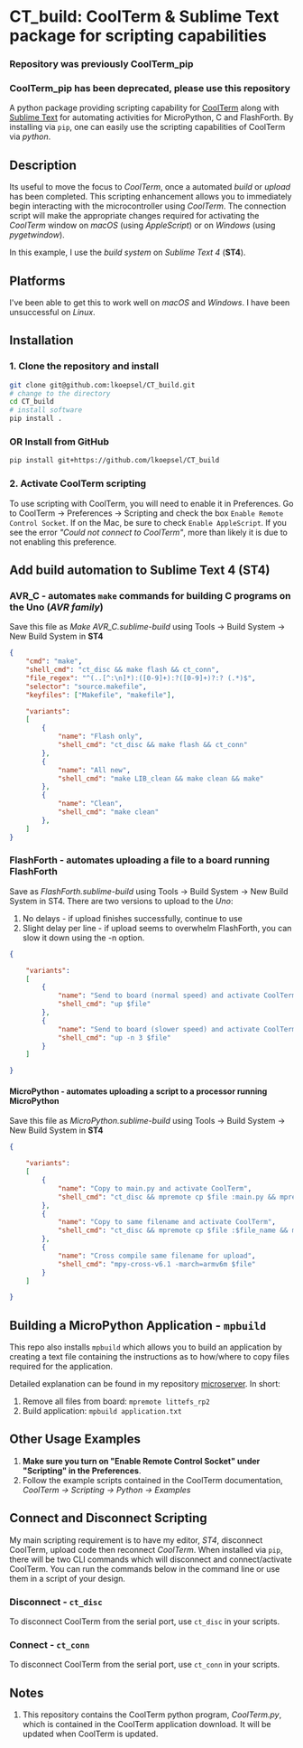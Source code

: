 # CT_build: CoolTerm & Sublime Text package for scripting capabilities

### Repository was previously CoolTerm_pip 
### CoolTerm_pip has been deprecated, please use this repository

A python package providing scripting capability for [CoolTerm](https://freeware.the-meiers.org) along with [Sublime Text](https://www.sublimetext.com/index2) for automating activities for MicroPython, C and FlashForth. By installing via `pip`, one can easily use the scripting capabilities of CoolTerm via *python*.

## Description
Its useful to move the focus to *CoolTerm*, once a automated *build* or *upload* has been completed. This scripting enhancement allows you to immediately begin interacting with the microcontroller using *CoolTerm*. The connection script will make the appropriate changes required for activating the *CoolTerm* window on *macOS* (using *AppleScript*) or on *Windows* (using *pygetwindow*). 

In this example, I use the *build system* on *Sublime Text 4* (**ST4**).

## Platforms
I've been able to get this to work well on *macOS* and *Windows*. I have been unsuccessful on *Linux*.
 
## Installation

### 1. Clone the repository and install
```bash
git clone git@github.com:lkoepsel/CT_build.git
# change to the directory
cd CT_build
# install software
pip install .
```
### OR Install from GitHub

```bash
pip install git+https://github.com/lkoepsel/CT_build
```

### 2. Activate CoolTerm scripting
To use scripting with CoolTerm, you will need to enable it in Preferences. Go to CoolTerm -> Preferences -> Scripting and check the box `Enable Remote Control Socket`. If on the Mac, be sure to check `Enable AppleScript`. If you see the error *"Could not connect to CoolTerm"*, more than likely it is due to not enabling this preference. 

## Add build automation to Sublime Text 4 (ST4)
### AVR_C - automates `make` commands for building C programs on the Uno (*AVR family*)
Save this file as *Make AVR_C.sublime-build* using Tools -> Build System -> New Build System in **ST4**
```json
{
	"cmd": "make",
	"shell_cmd": "ct_disc && make flash && ct_conn",
	"file_regex": "^(..[^:\n]*):([0-9]+):?([0-9]+)?:? (.*)$",
	"selector": "source.makefile",
	"keyfiles": ["Makefile", "makefile"],

	"variants":
	[
		{
			"name": "Flash only",
			"shell_cmd": "ct_disc && make flash && ct_conn"
		},
		{
			"name": "All new",
			"shell_cmd": "make LIB_clean && make clean && make"
		},
		{
			"name": "Clean",
			"shell_cmd": "make clean"
		},
	]
}
```
### FlashForth - automates uploading a file to a board running FlashForth
Save as *FlashForth.sublime-build* using Tools -> Build System -> New Build System in ST4. There are two versions to upload to the *Uno*:
1) No delays - if upload finishes successfully, continue to use
2) Slight delay per line - if upload seems to overwhelm FlashForth, you can slow it down using the -n option. 
```json
{

	"variants":
	[
		{
			"name": "Send to board (normal speed) and activate CoolTerm",
			"shell_cmd": "up $file"
		},
		{
			"name": "Send to board (slower speed) and activate CoolTerm",
			"shell_cmd": "up -n 3 $file"
		}
	]

}
```
#### MicroPython - automates uploading a script to a processor running MicroPython
Save this file as *MicroPython.sublime-build* using Tools -> Build System -> New Build System in **ST4**
```json
{

	"variants":
	[
		{
			"name": "Copy to main.py and activate CoolTerm",
			"shell_cmd": "ct_disc && mpremote cp $file :main.py && mpremote reset && ct_conn"
		},
		{
			"name": "Copy to same filename and activate CoolTerm",
			"shell_cmd": "ct_disc && mpremote cp $file :$file_name && mpremote reset && ct_conn"
		},
		{
			"name": "Cross compile same filename for upload",
			"shell_cmd": "mpy-cross-v6.1 -march=armv6m $file"
		}
	]

}
```
## Building a MicroPython Application - `mpbuild`
This repo also installs `mpbuild` which allows you to build an application by creating a text file containing the instructions as to how/where to copy files required for the application. 

Detailed explanation can be found in my repository [microserver](https://github.com/lkoepsel/microserver). In short:

1. Remove all files from board: `mpremote littefs_rp2`
2. Build application: `mpbuild application.txt`

 
## Other Usage Examples
1. **Make sure you turn on "Enable Remote Control Socket" under "Scripting" in the Preferences**. 
2. Follow the example scripts contained in the CoolTerm documentation, *CoolTerm -> Scripting -> Python -> Examples*

## Connect and Disconnect Scripting
My main scripting requirement is to have my editor, *ST4*, disconnect CoolTerm, upload code then reconnect *CoolTerm*. When installed via `pip`, there will be two CLI commands which will disconnect and connect/activate CoolTerm. You can run the commands below in the command line or use them in a script of your design. 

### Disconnect - `ct_disc`
To disconnect CoolTerm from the serial port, use `ct_disc` in your scripts.

### Connect - `ct_conn`
To disconnect CoolTerm from the serial port, use `ct_conn` in your scripts.

## Notes
1. This repository contains the CoolTerm python program, *CoolTerm.py*, which is contained in the CoolTerm application download. It will be updated when CoolTerm is updated.
